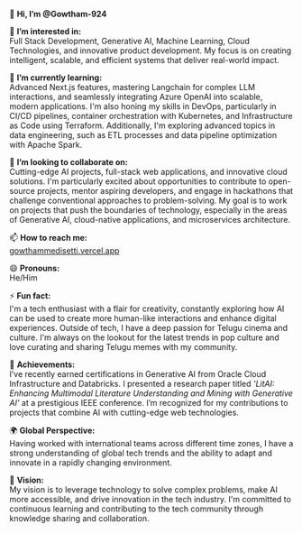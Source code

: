👋 **Hi, I’m @Gowtham-924**

👀 **I’m interested in:**  
Full Stack Development, Generative AI, Machine Learning, Cloud Technologies, and innovative product development. My focus is on creating intelligent, scalable, and efficient systems that deliver real-world impact.

🌱 **I’m currently learning:**  
Advanced Next.js features, mastering Langchain for complex LLM interactions, and seamlessly integrating Azure OpenAI into scalable, modern applications. I'm also honing my skills in DevOps, particularly in CI/CD pipelines, container orchestration with Kubernetes, and Infrastructure as Code using Terraform. Additionally, I'm exploring advanced topics in data engineering, such as ETL processes and data pipeline optimization with Apache Spark.

💞️ **I’m looking to collaborate on:**  
Cutting-edge AI projects, full-stack web applications, and innovative cloud solutions. I'm particularly excited about opportunities to contribute to open-source projects, mentor aspiring developers, and engage in hackathons that challenge conventional approaches to problem-solving. My goal is to work on projects that push the boundaries of technology, especially in the areas of Generative AI, cloud-native applications, and microservices architecture.

📫 **How to reach me:**  
[gowthammedisetti.vercel.app](https://gowthammedisetti.vercel.app/)

😄 **Pronouns:**  
He/Him

⚡ **Fun fact:**  
I'm a tech enthusiast with a flair for creativity, constantly exploring how AI can be used to create more human-like interactions and enhance digital experiences. Outside of tech, I have a deep passion for Telugu cinema and culture. I'm always on the lookout for the latest trends in pop culture and love curating and sharing Telugu memes with my community.

🚀 **Achievements:**  
I’ve recently earned certifications in Generative AI from Oracle Cloud Infrastructure and Databricks. I presented a research paper titled *'LitAI: Enhancing Multimodal Literature Understanding and Mining with Generative AI'* at a prestigious IEEE conference. I’m recognized for my contributions to projects that combine AI with cutting-edge web technologies.

🌍 **Global Perspective:**  
Having worked with international teams across different time zones, I have a strong understanding of global tech trends and the ability to adapt and innovate in a rapidly changing environment.

🎯 **Vision:**  
My vision is to leverage technology to solve complex problems, make AI more accessible, and drive innovation in the tech industry. I'm committed to continuous learning and contributing to the tech community through knowledge sharing and collaboration.

